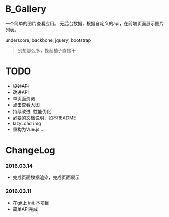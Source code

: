 # B_Gallery
一个简单的图片查看应用。
无后台数据，根据自定义的api，在前端页面展示图片列表。

underscore, backbone, jquery, bootstrap

> 别想那么多，挽起袖子直接干！

# TODO
- ~~设计API~~
- 改进API
- 单页面浏览
- 点击查看大图
- 持续改进, 性能优化
- 必要的文档说明，如本README
- lazyLoad img
- 重构为Vue.js...

# ChangeLog

### 2016.03.14
- 完成页面数据渲染，完成页面展示
### 2016.03.11
- 在git上 init 本项目
- 简单API完成